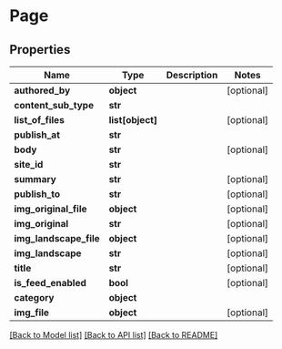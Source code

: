 # Page

## Properties
Name | Type | Description | Notes
------------ | ------------- | ------------- | -------------
**authored_by** | **object** |  | [optional] 
**content_sub_type** | **str** |  | 
**list_of_files** | **list[object]** |  | [optional] 
**publish_at** | **str** |  | 
**body** | **str** |  | [optional] 
**site_id** | **str** |  | 
**summary** | **str** |  | [optional] 
**publish_to** | **str** |  | [optional] 
**img_original_file** | **object** |  | [optional] 
**img_original** | **str** |  | [optional] 
**img_landscape_file** | **object** |  | [optional] 
**img_landscape** | **str** |  | [optional] 
**title** | **str** |  | [optional] 
**is_feed_enabled** | **bool** |  | [optional] 
**category** | **object** |  | 
**img_file** | **object** |  | [optional] 

[[Back to Model list]](../README.md#documentation-for-models) [[Back to API list]](../README.md#documentation-for-api-endpoints) [[Back to README]](../README.md)


